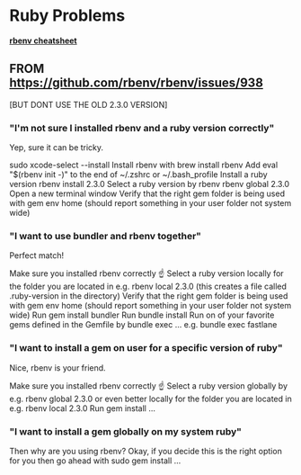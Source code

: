 # Ruby Problems

[**rbenv cheatsheet**](https://devhints.io/rbenv)

## FROM https://github.com/rbenv/rbenv/issues/938

[BUT DONT USE THE OLD 2.3.0 VERSION]

### "I'm not sure I installed rbenv and a ruby version correctly"
Yep, sure it can be tricky.

sudo xcode-select --install
Install rbenv with brew install rbenv
Add eval "$(rbenv init -)" to the end of ~/.zshrc or ~/.bash_profile
Install a ruby version rbenv install 2.3.0
Select a ruby version by rbenv rbenv global 2.3.0
Open a new terminal window
Verify that the right gem folder is being used with gem env home (should report something in your user folder not system wide)

### "I want to use bundler and rbenv together"
Perfect match!

Make sure you installed rbenv correctly ☝️
Select a ruby version locally for the folder you are located in e.g. rbenv local 2.3.0 (this creates a file called .ruby-version in the directory)
Verify that the right gem folder is being used with gem env home (should report something in your user folder not system wide)
Run gem install bundler
Run bundle install
Run on of your favorite gems defined in the Gemfile by bundle exec ... e.g. bundle exec fastlane

### "I want to install a gem on user for a specific version of ruby"
Nice, rbenv is your friend.

Make sure you installed rbenv correctly ☝️
Select a ruby version globally by e.g. rbenv global 2.3.0 or even better locally for the folder you are located in e.g. rbenv local 2.3.0
Run gem install ...

### "I want to install a gem globally on my system ruby"
Then why are you using rbenv? Okay, if you decide this is the right option for you then go ahead with sudo gem install ...
